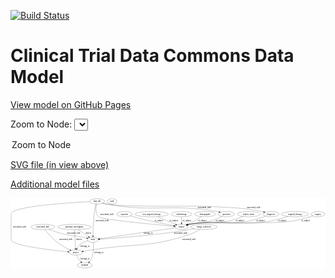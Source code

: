 <link rel='stylesheet' href="assets/style.css">
<link rel='stylesheet' href="https://unpkg.com/leaflet@1.5.1/dist/leaflet.css" integrity="sha512-xwE/Az9zrjBIphAcBb3F6JVqxf46+CDLwfLMHloNu6KEQCAWi6HcDUbeOfBIptF7tcCzusKFjFw2yuvEpDL9wQ==" crossorigin="">
<script type="text/javascript" src="https://code.jquery.com/jquery-3.2.1.min.js"></script>
<script type="text/javascript"  src="https://unpkg.com/leaflet@1.5.1/dist/leaflet.js"></script>
<script type="text/javascript" src="assets/actions.js"></script>

[![Build Status](https://travis-ci.org/CBIIT/ctdc-model.svg?branch=master)](https://travis-ci.org/CBIIT/ctdc-model)

# Clinical Trial Data Commons Data Model

[View model on GitHub Pages](https://cbiit.github.io/ctdc-model/)




Zoom to Node: <select id="node_select">
  <option value="">Zoom to Node</option>
</select>
<div id="model"></div>

<p>
<a href="./model-desc/ctdc-model.svg">SVG file (in view above)</a>
<p>
<a href="./model-desc">Additional model files</a>
<div id='graph' style='display:off;'>
<svg width="2142pt" height="479pt"
 viewBox="0.00 0.00 2141.80 479.00" xmlns="http://www.w3.org/2000/svg" xmlns:xlink="http://www.w3.org/1999/xlink">
<g id="graph0" class="graph" transform="scale(1 1) rotate(0) translate(4 475)">
<title>Perl</title>
<polygon fill="#ffffff" stroke="transparent" points="-4,4 -4,-475 2137.7958,-475 2137.7958,4 -4,4"/>
<!-- targeted_therapy -->
<g id="node1" class="node">
<title>targeted_therapy</title>
<ellipse fill="none" stroke="#000000" cx="1931" cy="-366" rx="91.784" ry="18"/>
<text text-anchor="middle" x="1931" y="-362.3" font-family="Times,serif" font-size="14.00" fill="#000000">targeted_therapy</text>
</g>
<!-- subject -->
<g id="node7" class="node">
<title>subject</title>
<ellipse fill="none" stroke="#000000" cx="1159" cy="-279" rx="44.6926" ry="18"/>
<text text-anchor="middle" x="1159" y="-275.3" font-family="Times,serif" font-size="14.00" fill="#000000">subject</text>
</g>
<!-- targeted_therapy&#45;&gt;subject -->
<g id="edge9" class="edge">
<title>targeted_therapy&#45;&gt;subject</title>
<path fill="none" stroke="#000000" d="M1883.923,-350.5485C1844.799,-338.4715 1787.4183,-322.5139 1736,-315 1505.8622,-281.3693 1441.9041,-338.1989 1213,-297 1209.1173,-296.3012 1205.1323,-295.3826 1201.1714,-294.3297"/>
<polygon fill="#000000" stroke="#000000" points="1202.0277,-290.9336 1191.4472,-291.4848 1200.0621,-297.652 1202.0277,-290.9336"/>
<text text-anchor="middle" x="1843" y="-318.8" font-family="Times,serif" font-size="14.00" fill="#000000">of_subject</text>
</g>
<!-- surgery -->
<g id="node2" class="node">
<title>surgery</title>
<ellipse fill="none" stroke="#000000" cx="2087" cy="-366" rx="46.5926" ry="18"/>
<text text-anchor="middle" x="2087" y="-362.3" font-family="Times,serif" font-size="14.00" fill="#000000">surgery</text>
</g>
<!-- surgery&#45;&gt;subject -->
<g id="edge8" class="edge">
<title>surgery&#45;&gt;subject</title>
<path fill="none" stroke="#000000" d="M2051.9447,-353.9664C2045.3524,-351.8634 2038.4915,-349.7814 2032,-348 1967.0097,-330.1648 1950.8831,-323.2753 1884,-315 1735.964,-296.6839 1359.905,-322.8657 1213,-297 1209.1146,-296.3159 1205.1279,-295.4074 1201.1658,-294.3612"/>
<polygon fill="#000000" stroke="#000000" points="1202.0198,-290.9645 1191.4399,-291.5261 1200.0608,-297.6848 1202.0198,-290.9645"/>
<text text-anchor="middle" x="2003" y="-318.8" font-family="Times,serif" font-size="14.00" fill="#000000">of_subject</text>
</g>
<!-- data_file -->
<g id="node3" class="node">
<title>data_file</title>
<ellipse fill="none" stroke="#000000" cx="585" cy="-453" rx="50.8918" ry="18"/>
<text text-anchor="middle" x="585" y="-449.3" font-family="Times,serif" font-size="14.00" fill="#000000">data_file</text>
</g>
<!-- data_file&#45;&gt;subject -->
<g id="edge20" class="edge">
<title>data_file&#45;&gt;subject</title>
<path fill="none" stroke="#000000" d="M580.4567,-435.0375C575.7276,-411.6492 571.7712,-371.0442 594,-348 611.6563,-329.6961 966.3586,-296.2041 1104.5529,-283.7929"/>
<polygon fill="#000000" stroke="#000000" points="1105.2549,-287.2442 1114.903,-282.8665 1104.6307,-280.272 1105.2549,-287.2442"/>
<text text-anchor="middle" x="651.5" y="-362.3" font-family="Times,serif" font-size="14.00" fill="#000000">associated_with</text>
</g>
<!-- project -->
<g id="node11" class="node">
<title>project</title>
<ellipse fill="none" stroke="#000000" cx="439" cy="-105" rx="44.393" ry="18"/>
<text text-anchor="middle" x="439" y="-101.3" font-family="Times,serif" font-size="14.00" fill="#000000">project</text>
</g>
<!-- data_file&#45;&gt;project -->
<g id="edge18" class="edge">
<title>data_file&#45;&gt;project</title>
<path fill="none" stroke="#000000" d="M534.6169,-450.7793C392.7172,-443.8589 0,-419.8426 0,-366 0,-366 0,-366 0,-192 0,-153.1109 268.5007,-121.8382 385.5344,-110.0543"/>
<polygon fill="#000000" stroke="#000000" points="386.1018,-113.5152 395.7056,-109.0409 385.4078,-106.5497 386.1018,-113.5152"/>
<text text-anchor="middle" x="57.5" y="-275.3" font-family="Times,serif" font-size="14.00" fill="#000000">associated_with</text>
</g>
<!-- study -->
<g id="node12" class="node">
<title>study</title>
<ellipse fill="none" stroke="#000000" cx="556" cy="-192" rx="36.2938" ry="18"/>
<text text-anchor="middle" x="556" y="-188.3" font-family="Times,serif" font-size="14.00" fill="#000000">study</text>
</g>
<!-- data_file&#45;&gt;study -->
<g id="edge17" class="edge">
<title>data_file&#45;&gt;study</title>
<path fill="none" stroke="#000000" d="M578.1914,-434.8828C576.273,-429.2215 574.3449,-422.9099 573,-417 564.3517,-378.9971 565.2937,-368.8351 562,-330 558.7975,-292.24 557.2625,-248.5143 556.5566,-220.5757"/>
<polygon fill="#000000" stroke="#000000" points="560.05,-220.2507 556.3173,-210.3352 553.0519,-220.4142 560.05,-220.2507"/>
<text text-anchor="middle" x="619.5" y="-318.8" font-family="Times,serif" font-size="14.00" fill="#000000">associated_with</text>
</g>
<!-- specimen -->
<g id="node13" class="node">
<title>specimen</title>
<ellipse fill="none" stroke="#000000" cx="1464" cy="-366" rx="55.4913" ry="18"/>
<text text-anchor="middle" x="1464" y="-362.3" font-family="Times,serif" font-size="14.00" fill="#000000">specimen</text>
</g>
<!-- data_file&#45;&gt;specimen -->
<g id="edge19" class="edge">
<title>data_file&#45;&gt;specimen</title>
<path fill="none" stroke="#000000" d="M621.8116,-440.5454C629.4042,-438.377 637.4026,-436.3785 645,-435 975.4805,-375.0345 1067.8995,-440.442 1399,-384 1403.7975,-383.1822 1408.7506,-382.1555 1413.6822,-381.0092"/>
<polygon fill="#000000" stroke="#000000" points="1414.8564,-384.324 1423.7182,-378.5172 1413.1694,-377.5303 1414.8564,-384.324"/>
<text text-anchor="middle" x="1314.5" y="-405.8" font-family="Times,serif" font-size="14.00" fill="#000000">associated_with</text>
</g>
<!-- diagnosis -->
<g id="node17" class="node">
<title>diagnosis</title>
<ellipse fill="none" stroke="#000000" cx="1767" cy="-366" rx="54.6905" ry="18"/>
<text text-anchor="middle" x="1767" y="-362.3" font-family="Times,serif" font-size="14.00" fill="#000000">diagnosis</text>
</g>
<!-- data_file&#45;&gt;diagnosis -->
<g id="edge16" class="edge">
<title>data_file&#45;&gt;diagnosis</title>
<path fill="none" stroke="#000000" d="M621.4473,-440.3804C629.1382,-438.1953 637.2674,-436.2323 645,-435 805.4687,-409.4266 1213.823,-427.1404 1376,-417 1522.2282,-407.8568 1560.1032,-411.5677 1704,-384 1708.392,-383.1586 1712.9207,-382.1511 1717.4407,-381.0484"/>
<polygon fill="#000000" stroke="#000000" points="1718.4587,-384.4004 1727.265,-378.5099 1716.7074,-377.623 1718.4587,-384.4004"/>
<text text-anchor="middle" x="1648.5" y="-405.8" font-family="Times,serif" font-size="14.00" fill="#000000">associated_with</text>
</g>
<!-- exposure -->
<g id="node4" class="node">
<title>exposure</title>
<ellipse fill="none" stroke="#000000" cx="771" cy="-366" rx="53.0913" ry="18"/>
<text text-anchor="middle" x="771" y="-362.3" font-family="Times,serif" font-size="14.00" fill="#000000">exposure</text>
</g>
<!-- exposure&#45;&gt;subject -->
<g id="edge5" class="edge">
<title>exposure&#45;&gt;subject</title>
<path fill="none" stroke="#000000" d="M811.2847,-354.0333C818.5003,-351.9673 825.9616,-349.881 833,-348 892.6723,-332.0524 907.6295,-328.0582 968,-315 1015.0783,-304.8169 1069.0395,-294.7971 1107.5707,-287.9245"/>
<polygon fill="#000000" stroke="#000000" points="1108.2803,-291.3533 1117.5147,-286.1596 1107.0569,-284.461 1108.2803,-291.3533"/>
<text text-anchor="middle" x="1005" y="-318.8" font-family="Times,serif" font-size="14.00" fill="#000000">of_subject</text>
</g>
<!-- program -->
<g id="node5" class="node">
<title>program</title>
<ellipse fill="none" stroke="#000000" cx="501" cy="-18" rx="50.8918" ry="18"/>
<text text-anchor="middle" x="501" y="-14.3" font-family="Times,serif" font-size="14.00" fill="#000000">program</text>
</g>
<!-- non_targeted_therapy -->
<g id="node6" class="node">
<title>non_targeted_therapy</title>
<ellipse fill="none" stroke="#000000" cx="956" cy="-366" rx="113.9803" ry="18"/>
<text text-anchor="middle" x="956" y="-362.3" font-family="Times,serif" font-size="14.00" fill="#000000">non_targeted_therapy</text>
</g>
<!-- non_targeted_therapy&#45;&gt;subject -->
<g id="edge3" class="edge">
<title>non_targeted_therapy&#45;&gt;subject</title>
<path fill="none" stroke="#000000" d="M995.6223,-349.019C1031.0597,-333.8315 1082.7699,-311.6701 1118.479,-296.3661"/>
<polygon fill="#000000" stroke="#000000" points="1120.287,-299.3993 1128.0997,-292.243 1117.5295,-292.9652 1120.287,-299.3993"/>
<text text-anchor="middle" x="1107" y="-318.8" font-family="Times,serif" font-size="14.00" fill="#000000">of_subject</text>
</g>
<!-- subject&#45;&gt;study -->
<g id="edge21" class="edge">
<title>subject&#45;&gt;study</title>
<path fill="none" stroke="#000000" d="M1116.5982,-272.8823C1006.7644,-257.0357 713.737,-214.7581 601.0353,-198.4976"/>
<polygon fill="#000000" stroke="#000000" points="601.4158,-195.0164 591.0184,-197.0524 600.4161,-201.9446 601.4158,-195.0164"/>
<text text-anchor="middle" x="933" y="-231.8" font-family="Times,serif" font-size="14.00" fill="#000000">belongs_to</text>
</g>
<!-- radiotherapy -->
<g id="node8" class="node">
<title>radiotherapy</title>
<ellipse fill="none" stroke="#000000" cx="1159" cy="-366" rx="70.6878" ry="18"/>
<text text-anchor="middle" x="1159" y="-362.3" font-family="Times,serif" font-size="14.00" fill="#000000">radiotherapy</text>
</g>
<!-- radiotherapy&#45;&gt;subject -->
<g id="edge4" class="edge">
<title>radiotherapy&#45;&gt;subject</title>
<path fill="none" stroke="#000000" d="M1159,-347.9735C1159,-336.1918 1159,-320.5607 1159,-307.1581"/>
<polygon fill="#000000" stroke="#000000" points="1162.5001,-307.0033 1159,-297.0034 1155.5001,-307.0034 1162.5001,-307.0033"/>
<text text-anchor="middle" x="1196" y="-318.8" font-family="Times,serif" font-size="14.00" fill="#000000">of_subject</text>
</g>
<!-- demographic -->
<g id="node9" class="node">
<title>demographic</title>
<ellipse fill="none" stroke="#000000" cx="1319" cy="-366" rx="71.4873" ry="18"/>
<text text-anchor="middle" x="1319" y="-362.3" font-family="Times,serif" font-size="14.00" fill="#000000">demographic</text>
</g>
<!-- demographic&#45;&gt;subject -->
<g id="edge7" class="edge">
<title>demographic&#45;&gt;subject</title>
<path fill="none" stroke="#000000" d="M1293.6322,-349.086C1277.6722,-338.7319 1256.4797,-325.5007 1237,-315 1224.8644,-308.4582 1211.323,-301.9469 1198.9733,-296.2971"/>
<polygon fill="#000000" stroke="#000000" points="1200.3591,-293.0826 1189.8046,-292.1583 1197.479,-299.4627 1200.3591,-293.0826"/>
<text text-anchor="middle" x="1300" y="-318.8" font-family="Times,serif" font-size="14.00" fill="#000000">of_subject</text>
</g>
<!-- associated_link -->
<g id="node10" class="node">
<title>associated_link</title>
<ellipse fill="none" stroke="#000000" cx="216" cy="-279" rx="82.5854" ry="18"/>
<text text-anchor="middle" x="216" y="-275.3" font-family="Times,serif" font-size="14.00" fill="#000000">associated_link</text>
</g>
<!-- associated_link&#45;&gt;project -->
<g id="edge13" class="edge">
<title>associated_link&#45;&gt;project</title>
<path fill="none" stroke="#000000" d="M229.997,-261.0523C247.9913,-238.7664 280.9909,-200.4651 315,-174 341.2916,-153.5405 374.4058,-135.443 399.7992,-122.9208"/>
<polygon fill="#000000" stroke="#000000" points="401.6511,-125.9127 409.123,-118.4013 398.5978,-119.6137 401.6511,-125.9127"/>
<text text-anchor="middle" x="372.5" y="-188.3" font-family="Times,serif" font-size="14.00" fill="#000000">associated_with</text>
</g>
<!-- associated_link&#45;&gt;study -->
<g id="edge12" class="edge">
<title>associated_link&#45;&gt;study</title>
<path fill="none" stroke="#000000" d="M256.4496,-263.1902C286.5375,-251.9604 328.821,-237.2843 367,-228 418.5488,-215.4645 433.0046,-220.5309 485,-210 494.5276,-208.0703 504.6962,-205.688 514.2733,-203.2955"/>
<polygon fill="#000000" stroke="#000000" points="515.1635,-206.6806 523.9879,-200.8171 513.433,-199.8978 515.1635,-206.6806"/>
<text text-anchor="middle" x="424.5" y="-231.8" font-family="Times,serif" font-size="14.00" fill="#000000">associated_with</text>
</g>
<!-- project&#45;&gt;program -->
<g id="edge24" class="edge">
<title>project&#45;&gt;program</title>
<path fill="none" stroke="#000000" d="M445.9426,-87.1633C450.3401,-76.9678 456.5901,-64.2178 464,-54 467.0139,-49.844 470.5315,-45.7455 474.1765,-41.8868"/>
<polygon fill="#000000" stroke="#000000" points="476.6542,-44.3589 481.244,-34.8098 471.7011,-39.4124 476.6542,-44.3589"/>
<text text-anchor="middle" x="503" y="-57.8" font-family="Times,serif" font-size="14.00" fill="#000000">belongs_to</text>
</g>
<!-- study&#45;&gt;program -->
<g id="edge22" class="edge">
<title>study&#45;&gt;program</title>
<path fill="none" stroke="#000000" d="M558.198,-173.8404C560.6793,-146.2748 562.0704,-92.9624 542,-54 539.5681,-49.279 536.2351,-44.8992 532.5122,-40.9377"/>
<polygon fill="#000000" stroke="#000000" points="534.682,-38.1729 525.0069,-33.8551 529.8777,-43.2639 534.682,-38.1729"/>
<text text-anchor="middle" x="598" y="-101.3" font-family="Times,serif" font-size="14.00" fill="#000000">belongs_to</text>
</g>
<!-- study&#45;&gt;project -->
<g id="edge23" class="edge">
<title>study&#45;&gt;project</title>
<path fill="none" stroke="#000000" d="M522.1147,-185.1511C503.1529,-179.8681 480.1529,-170.8681 464,-156 457.0418,-149.5953 451.7885,-140.8316 447.9391,-132.3752"/>
<polygon fill="#000000" stroke="#000000" points="451.1783,-131.0494 444.1735,-123.1005 444.6925,-133.6826 451.1783,-131.0494"/>
<text text-anchor="middle" x="503" y="-144.8" font-family="Times,serif" font-size="14.00" fill="#000000">belongs_to</text>
</g>
<!-- specimen&#45;&gt;subject -->
<g id="edge6" class="edge">
<title>specimen&#45;&gt;subject</title>
<path fill="none" stroke="#000000" d="M1433.6728,-350.8831C1409.2308,-339.3285 1373.6719,-323.9151 1341,-315 1285.5776,-299.877 1268.9262,-310.1378 1213,-297 1209.4225,-296.1596 1205.7448,-295.1835 1202.0717,-294.1289"/>
<polygon fill="#000000" stroke="#000000" points="1203.0167,-290.7581 1192.4308,-291.1932 1200.9776,-297.4545 1203.0167,-290.7581"/>
<text text-anchor="middle" x="1420" y="-318.8" font-family="Times,serif" font-size="14.00" fill="#000000">of_subject</text>
</g>
<!-- principal_investigator -->
<g id="node14" class="node">
<title>principal_investigator</title>
<ellipse fill="none" stroke="#000000" cx="430" cy="-279" rx="113.18" ry="18"/>
<text text-anchor="middle" x="430" y="-275.3" font-family="Times,serif" font-size="14.00" fill="#000000">principal_investigator</text>
</g>
<!-- principal_investigator&#45;&gt;project -->
<g id="edge11" class="edge">
<title>principal_investigator&#45;&gt;project</title>
<path fill="none" stroke="#000000" d="M430.9461,-260.7078C432.5167,-230.3436 435.673,-169.3226 437.5338,-133.3464"/>
<polygon fill="#000000" stroke="#000000" points="441.0452,-133.2146 438.0665,-123.0471 434.0546,-132.8529 441.0452,-133.2146"/>
<text text-anchor="middle" x="461.5" y="-188.3" font-family="Times,serif" font-size="14.00" fill="#000000">directs</text>
</g>
<!-- principal_investigator&#45;&gt;study -->
<g id="edge10" class="edge">
<title>principal_investigator&#45;&gt;study</title>
<path fill="none" stroke="#000000" d="M455.498,-261.3943C475.9753,-247.2552 504.7636,-227.3775 526.2835,-212.5185"/>
<polygon fill="#000000" stroke="#000000" points="528.4835,-215.2528 534.7238,-206.6907 524.5061,-209.4925 528.4835,-215.2528"/>
<text text-anchor="middle" x="526.5" y="-231.8" font-family="Times,serif" font-size="14.00" fill="#000000">directs</text>
</g>
<!-- image_collection -->
<g id="node15" class="node">
<title>image_collection</title>
<ellipse fill="none" stroke="#000000" cx="1311" cy="-279" rx="89.0842" ry="18"/>
<text text-anchor="middle" x="1311" y="-275.3" font-family="Times,serif" font-size="14.00" fill="#000000">image_collection</text>
</g>
<!-- image_collection&#45;&gt;project -->
<g id="edge14" class="edge">
<title>image_collection&#45;&gt;project</title>
<path fill="none" stroke="#000000" d="M1284.0554,-261.7536C1265.1597,-250.4442 1238.9194,-236.2703 1214,-228 930.431,-133.8887 845.0189,-170.2463 550,-123 530.3917,-119.8598 508.8413,-116.3732 489.9877,-113.3113"/>
<polygon fill="#000000" stroke="#000000" points="490.5427,-109.8557 480.1107,-111.7061 489.4197,-116.765 490.5427,-109.8557"/>
<text text-anchor="middle" x="1209.5" y="-188.3" font-family="Times,serif" font-size="14.00" fill="#000000">associated_with</text>
</g>
<!-- image_collection&#45;&gt;study -->
<g id="edge15" class="edge">
<title>image_collection&#45;&gt;study</title>
<path fill="none" stroke="#000000" d="M1245.9656,-266.6471C1234.9765,-264.6768 1223.6735,-262.7225 1213,-261 1108.0088,-244.0566 1081.6841,-239.8787 976,-228 840.7284,-212.7958 680.3063,-200.6809 602.6909,-195.1925"/>
<polygon fill="#000000" stroke="#000000" points="602.5206,-191.672 592.2998,-194.4624 602.0299,-198.6548 602.5206,-191.672"/>
<text text-anchor="middle" x="1152.5" y="-231.8" font-family="Times,serif" font-size="14.00" fill="#000000">associated_with</text>
</g>
<!-- subject_status -->
<g id="node16" class="node">
<title>subject_status</title>
<ellipse fill="none" stroke="#000000" cx="1616" cy="-366" rx="78.7863" ry="18"/>
<text text-anchor="middle" x="1616" y="-362.3" font-family="Times,serif" font-size="14.00" fill="#000000">subject_status</text>
</g>
<!-- subject_status&#45;&gt;subject -->
<g id="edge1" class="edge">
<title>subject_status&#45;&gt;subject</title>
<path fill="none" stroke="#000000" d="M1577.2142,-350.2862C1546.2839,-338.481 1501.5751,-323.0209 1461,-315 1352.5858,-293.5686 1321.3724,-318.6414 1213,-297 1209.1843,-296.238 1205.2648,-295.2846 1201.3639,-294.2167"/>
<polygon fill="#000000" stroke="#000000" points="1202.3573,-290.8607 1191.7747,-291.37 1200.3651,-297.5712 1202.3573,-290.8607"/>
<text text-anchor="middle" x="1555" y="-318.8" font-family="Times,serif" font-size="14.00" fill="#000000">of_subject</text>
</g>
<!-- diagnosis&#45;&gt;subject -->
<g id="edge2" class="edge">
<title>diagnosis&#45;&gt;subject</title>
<path fill="none" stroke="#000000" d="M1730.9172,-352.4418C1696.7212,-340.2666 1643.6447,-323.1003 1596,-315 1428.0006,-286.4376 1380.5224,-328.2386 1213,-297 1209.2841,-296.3071 1205.4732,-295.4194 1201.6784,-294.4106"/>
<polygon fill="#000000" stroke="#000000" points="1202.3284,-290.9542 1191.7481,-291.508 1200.3645,-297.6731 1202.3284,-290.9542"/>
<text text-anchor="middle" x="1695" y="-318.8" font-family="Times,serif" font-size="14.00" fill="#000000">of_subject</text>
</g>
<!-- node -->
<g id="node18" class="node">
<title>node</title>
<ellipse fill="none" stroke="#000000" cx="687" cy="-453" rx="33.2948" ry="18"/>
<text text-anchor="middle" x="687" y="-449.3" font-family="Times,serif" font-size="14.00" fill="#000000">node</text>
</g>
</g>
</svg>
</div>
